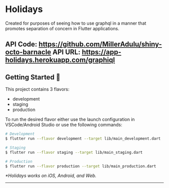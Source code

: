 # Holidays

Created for purposes of seeing how to use graphql in a manner that promotes separation of concern in Flutter applications.

API Code: https://github.com/MillerAdulu/shiny-octo-barnacle
API URL: https://app-holidays.herokuapp.com/graphiql
---

## Getting Started 🚀

This project contains 3 flavors:

- development
- staging
- production

To run the desired flavor either use the launch configuration in VSCode/Android Studio or use the following commands:

```sh
# Development
$ flutter run --flavor development --target lib/main_development.dart

# Staging
$ flutter run --flavor staging --target lib/main_staging.dart

# Production
$ flutter run --flavor production --target lib/main_production.dart
```

_\*Holidays works on iOS, Android, and Web._

---